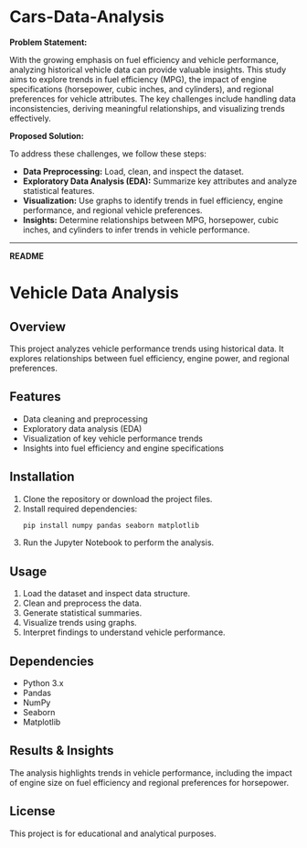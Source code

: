# Cars-Data-Analysis

**Problem Statement:**

With the growing emphasis on fuel efficiency and vehicle performance, analyzing historical vehicle data can provide valuable insights. This study aims to explore trends in fuel efficiency (MPG), the impact of engine specifications (horsepower, cubic inches, and cylinders), and regional preferences for vehicle attributes. The key challenges include handling data inconsistencies, deriving meaningful relationships, and visualizing trends effectively.

**Proposed Solution:**

To address these challenges, we follow these steps:
- **Data Preprocessing:** Load, clean, and inspect the dataset.
- **Exploratory Data Analysis (EDA):** Summarize key attributes and analyze statistical features.
- **Visualization:** Use graphs to identify trends in fuel efficiency, engine performance, and regional vehicle preferences.
- **Insights:** Determine relationships between MPG, horsepower, cubic inches, and cylinders to infer trends in vehicle performance.

---

**README**

# Vehicle Data Analysis

## Overview
This project analyzes vehicle performance trends using historical data. It explores relationships between fuel efficiency, engine power, and regional preferences.

## Features
- Data cleaning and preprocessing
- Exploratory data analysis (EDA)
- Visualization of key vehicle performance trends
- Insights into fuel efficiency and engine specifications

## Installation
1. Clone the repository or download the project files.
2. Install required dependencies:
   ```bash
   pip install numpy pandas seaborn matplotlib
   ```
3. Run the Jupyter Notebook to perform the analysis.

## Usage
1. Load the dataset and inspect data structure.
2. Clean and preprocess the data.
3. Generate statistical summaries.
4. Visualize trends using graphs.
5. Interpret findings to understand vehicle performance.

## Dependencies
- Python 3.x
- Pandas
- NumPy
- Seaborn
- Matplotlib

## Results & Insights
The analysis highlights trends in vehicle performance, including the impact of engine size on fuel efficiency and regional preferences for horsepower.

## License
This project is for educational and analytical purposes.

